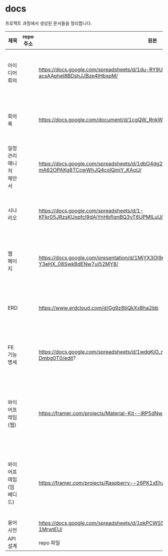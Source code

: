 # docs

프로젝트 과정에서 생성된 문서들을 정리합니다.

| 제목                   | repo 주소 | 원본                                                         | 권한                |
| ---------------------- | --------- | ------------------------------------------------------------ | ------------------- |
| 아이디어 회의          |           | https://docs.google.com/spreadsheets/d/1du-RY9UrlNFMR_sK-acsAAphel8BDshJJBze4IHbspM/ | 접근권한 필요       |
| 회의록                 |           | https://docs.google.com/document/d/1cgQW_RnkWM8TYCrXrj_-5oJewQoxo8IT3TzmdnyNib8/ | 접근권한 필요       |
| 일정관리매니저 제안서  |           | https://docs.google.com/spreadsheets/d/1dbO4dg2Pzsi-mA62OPAKg8TCcwWhJQ4colQmiY_KAoU/ | 없음                |
| 시나리오               |           | https://docs.google.com/spreadsheets/d/1-KFkr05JRzsKUxpfcI9dAiYnHbfIqnBQ3yT6UPMILuU/ | 편집권한필요        |
| 웹 페이지              |           | https://docs.google.com/presentation/d/1MjYX3OI9rTZG_kr8oJ-Y3eHX_08SwkBdENw7uj52MY8/ | 편집권한필요        |
| ERD                    |           | https://www.erdcloud.com/d/Gg9z8tiQkXxBha2bb                 | 편집권한필요        |
| FE 기능 명세           |           | https://docs.google.com/spreadsheets/d/1wdqKjO_m_iI3WDpiqTs9O_opHJiayre4t5g-Dmbg0T0/edit? | 편집권한필요        |
| 와이어프레임(웹)       |           | https://framer.com/projects/Material-Kit--iRP5dNwnyHIeWp9YHFzY-Mxrt7 | 로그인,편집권한필요 |
| 와이어프레임(임베디드) |           | https://framer.com/projects/Raspberry--26PK1xEhzOBzByL8DARs-1QKdx | 로그인,편집권한필요 |
| 용어 사전              |           | https://docs.google.com/spreadsheets/d/1pkPCWS5jse1yOVCbaWrUa_L1vUdQwBcwO9X-1MrwtEU/ | 없음                |
| API 설계               |           | repo 파일                                                    |                     |

